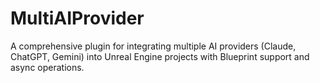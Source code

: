 # MultiAIProvider
A comprehensive plugin for integrating multiple AI providers (Claude, ChatGPT, Gemini) into Unreal Engine projects with Blueprint support and async operations.
